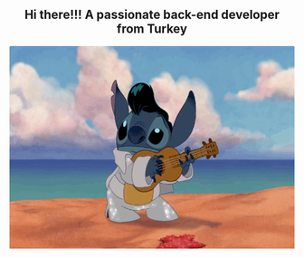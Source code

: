 <h2 align="center">
  Hi there!!!
  A passionate back-end developer from Turkey
</h2>
<div align="center">
  <img src="https://github.com/hesnacaliskan/hesnacaliskan/blob/main/stitch_dance.gif?raw=true" width="600" height="358" />
</div>

